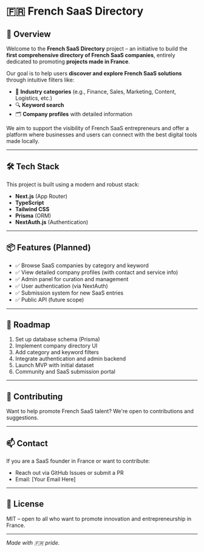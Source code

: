 # 🇫🇷 French SaaS Directory

## 🚀 Overview
Welcome to the **French SaaS Directory** project – an initiative to build the **first comprehensive directory of French SaaS companies**, entirely dedicated to promoting **projects made in France**.

Our goal is to help users **discover and explore French SaaS solutions** through intuitive filters like:
- 🧾 **Industry categories** (e.g., Finance, Sales, Marketing, Content, Logistics, etc.)
- 🔍 **Keyword search**
- 🗂️ **Company profiles** with detailed information

We aim to support the visibility of French SaaS entrepreneurs and offer a platform where businesses and users can connect with the best digital tools made locally.

---

## 🛠️ Tech Stack
This project is built using a modern and robust stack:
- **Next.js** (App Router)
- **TypeScript**
- **Tailwind CSS**
- **Prisma** (ORM)
- **NextAuth.js** (Authentication)

---

## 📦 Features (Planned)
- ✅ Browse SaaS companies by category and keyword
- ✅ View detailed company profiles (with contact and service info)
- ✅ Admin panel for curation and management
- ✅ User authentication (via NextAuth)
- ✅ Submission system for new SaaS entries
- ✅ Public API (future scope)

---

## 📄 Roadmap
1. Set up database schema (Prisma)
2. Implement company directory UI
3. Add category and keyword filters
4. Integrate authentication and admin backend
5. Launch MVP with initial dataset
6. Community and SaaS submission portal

---

## 🤝 Contributing
Want to help promote French SaaS talent? We're open to contributions and suggestions.

---

## 📫 Contact
If you are a SaaS founder in France or want to contribute:
- Reach out via GitHub Issues or submit a PR
- Email: [Your Email Here]

---

## 📢 License
MIT – open to all who want to promote innovation and entrepreneurship in France.

---

*Made with 🇫🇷 pride.*
